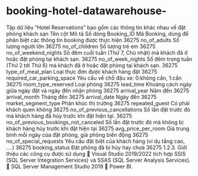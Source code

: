 # booking-hotel-datawarehouse-
Tập dữ liệu “Hotel Reservations” bao gồm các thông tin khác nhau về đặt phòng khách sạn
Tên cột	Mô tả	Số dòng
Booking_ID	Mã Booking, dùng để phân biệt các thông tin booking được thực hiện	36275
no_of_adults	Số lượng người lớn	36275
no_of_children	Số lượng trẻ em	36275
no_of_weekend_nights	Số đêm cuối tuần (Thứ 7, Chủ nhật) mà khách đã ở hoặc đặt phòng tại khách sạn.	36275
no_of_week_nights	Số đêm trong tuần (Thứ 2 tới Thứ 6) mà khách đã ở hoặc đặt phòng tại khách sạn.	36275
type_of_meal_plan	Loại thực đơn được khách hàng đặt	36275
required_car_parking_space	Yêu cầu về chỗ đậu xe: 0:không cần, 1:cần	36275
room_type_reserved	Loại phòng	36275
lead_time	Khoảng cách ngày giữa ngày đặt và ngày đến nhận phòng	36275
arrival_year	Năm đến	36275
arrival_month	Tháng đến	36275
arrival_date	Ngày đến	36275
market_segment_type	Phân khúc thị trường	36275
repeated_guest	Có phải khách quen không	36275
no_of_previous_cancellations	Số lần đặt trước đó mà khách hàng đã hủy trước khi đặt hiện tại.	36275
no_of_previous_bookings_not_canceled	Số lần đặt trước đó mà không bị khách hàng hủy trước khi đặt hiện tại	36275
avg_price_per_room	Giá trung bình mỗi ngày của đặt phòng, giá phòng biến động	36275
no_of_special_requests	Yêu cầu đặt biệt của khách hàng (ví dụ tầng cao, ….)	36275
booking_status	Đặt phòng đã bị hủy hay chưa	36275
1.2.3. Giới thiệu các công cụ được sử dụng
	Visual Studio 2019/2022 tích hợp SSIS (SQL Server Integration Services) và SSAS (SQL Server Analysis Services).
	SQL Server Management Studio 2019
	Power BI.


 


